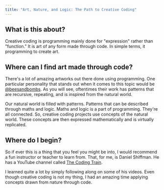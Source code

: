 ```yaml
---
title: "Art, Nature, and Logic: The Path to Creative Coding"
---
```


## What is this about?
Creative coding is programming mainly done for "expression" rather than "function." It is art of any form
made through code. In simple terms, it programming to create art.

## Where can I find art made through code?
There's a lot of amazing artworks out there done using programming. One particular personality that stands out when it
comes to this topic would be [@beesandbombs](https://twitter.com/beesandbombs). As you will see, oftentimes their work
has patterns that are recursive, repeating, and is inspired from the natural world.

Our natural world is filled with patterns. Patterns that can be described through maths and logic. Maths and logic is a part of programming. 
They're all connected. So, creative coding projects use concepts of the natural world. These concepts are then expressed mathematically
and is virtually replicated.

## Where do I begin?
So if ever this is a thing that you feel you might be into, I would recommend a fun instructor or teacher to learn from.
That, for me, is Daniel Shiffman. He has a YouTube channel called [The Coding Train](https://youtube.com/@TheCodingTrain).

I learned quite a lot by simply following along on some of his videos. Even though creative coding is not my thing, 
I had an amazing time applying concepts drawn from nature through code.
